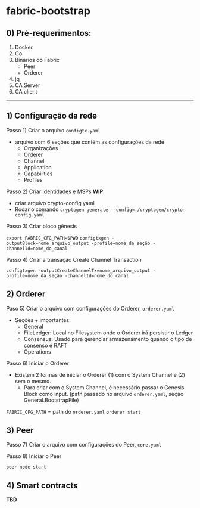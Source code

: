 # fabric-bootstrap

## 0) Pré-requerimentos:
1) Docker
2) Go
3) Binários do Fabric
	-  Peer
	-  Orderer
4) jq
5) CA Server
6) CA client

---
## 1) Configuração da rede

Passo 1) Criar o arquivo `configtx.yaml`

- arquivo com 6 seções que contém as configurações da rede
	- Organizações 
	- Orderer
	- Channel
	- Application
	- Capabilities
	- Profiles

Passo 2) Criar Identidades e MSPs
**WIP**

- criar arquivo crypto-config.yaml 
- Rodar o comando `cryptogen generate --config=./cryptogen/crypto-config.yaml`

Passo 3) Criar bloco gênesis

`export FABRIC_CFG_PATH=$PWD`
`configtxgen -outputBlock=nome_arquivo_output -profile=nome_da_seção -channelId=nome_do_canal`

Passo 4) Criar a transação Create Channel Transaction

`configtxgen -outputCreateChannelTx=nome_arquivo_output -profile=nome_da_seção -channelId=nome_do_canal`

## 2) Orderer

Paso 5) Criar o arquivo com configurações do Orderer, `orderer.yaml`
- Seções + importantes:
	- General
	- FileLedger: Local no Filesystem onde o Orderer irá persistir o Ledger
	- Consensus: Usado para gerenciar armazenamento quando o tipo de consenso é RAFT
	- Operations

Passo 6) Iniciar o Orderer
- Existem 2 formas de iniciar o Orderer (1) com o System Channel e (2) sem o mesmo.
	- Para criar com o System Channel, é necessário passar o Genesis Block como input. (path passado no arquivo `orderer.yaml`, seção General.BootstrapFile)

`FABRIC_CFG_PATH` = path do `orderer.yaml`
`orderer start`

## 3) Peer

Passo 7) Criar o arquivo com configurações do Peer, `core.yaml`

Passo 8) Iniciar o Peer

`peer node start`

## 4) Smart contracts

**TBD**
